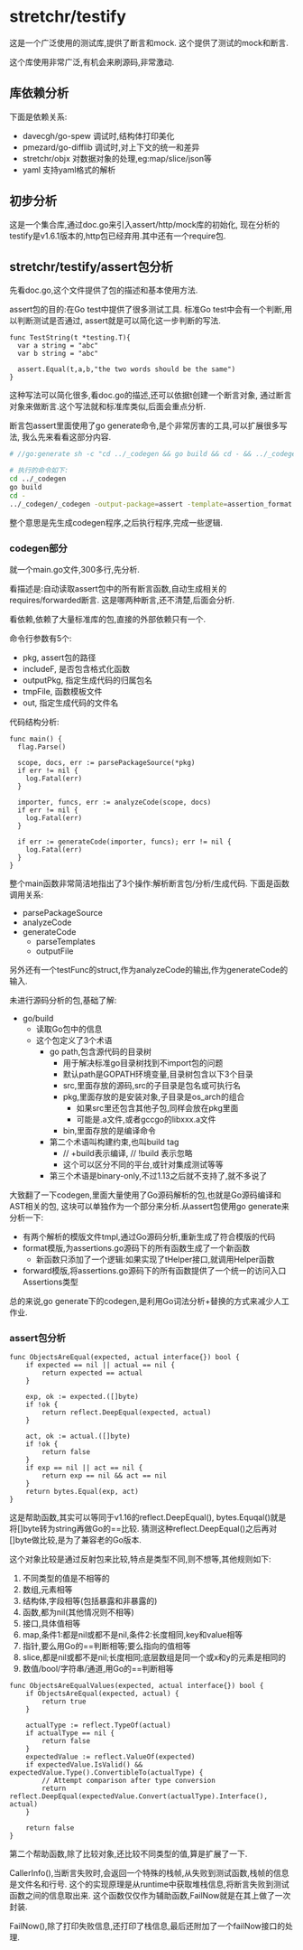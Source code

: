 # stretchr/testify

这是一个广泛使用的测试库,提供了断言和mock.
这个提供了测试的mock和断言.

这个库使用非常广泛,有机会来刷源码,非常激动.

## 库依赖分析

下面是依赖关系:

- davecgh/go-spew 调试时,结构体打印美化
- pmezard/go-difflib 调试时,对上下文的统一和差异
- stretchr/objx 对数据对象的处理,eg:map/slice/json等
- yaml 支持yaml格式的解析

## 初步分析

这是一个集合库,通过doc.go来引入assert/http/mock库的初始化,
现在分析的testify是v1.6.1版本的,http包已经弃用.其中还有一个require包.

## stretchr/testify/assert包分析

先看doc.go,这个文件提供了包的描述和基本使用方法.

assert包的目的:在Go test中提供了很多测试工具.
标准Go test中会有一个判断,用以判断测试是否通过,
assert就是可以简化这一步判断的写法.

```Golang
func TestString(t *testing.T){
  var a string = "abc"
  var b string = "abc"

  assert.Equal(t,a,b,"the two words should be the same")
}
```

这种写法可以简化很多,看doc.go的描述,还可以依据t创建一个断言对象,
通过断言对象来做断言.这个写法就和标准库类似,后面会重点分析.

断言包assert里面使用了go generate命令,是个非常厉害的工具,可以扩展很多写法,
我么先来看看这部分内容.

```bash
# //go:generate sh -c "cd ../_codegen && go build && cd - && ../_codegen/_codegen -output-package=assert -template=assertion_format.go.tmpl"

# 执行的命令如下:
cd ../_codegen
go build
cd - 
../_codegen/_codegen -output-package=assert -template=assertion_format.go.tmpl
```

整个意思是先生成codegen程序,之后执行程序,完成一些逻辑.

### codegen部分

就一个main.go文件,300多行,先分析.

看描述是:自动读取assert包中的所有断言函数,自动生成相关的requires/forwarded断言.
这是哪两种断言,还不清楚,后面会分析.

看依赖,依赖了大量标准库的包,直接的外部依赖只有一个.

命令行参数有5个:

- pkg, assert包的路径
- includeF, 是否包含格式化函数
- outputPkg, 指定生成代码的归属包名
- tmpFile, 函数模板文件
- out, 指定生成代码的文件名

代码结构分析:

    func main() {
      flag.Parse()

      scope, docs, err := parsePackageSource(*pkg)
      if err != nil {
        log.Fatal(err)
      }

      importer, funcs, err := analyzeCode(scope, docs)
      if err != nil {
        log.Fatal(err)
      }

      if err := generateCode(importer, funcs); err != nil {
        log.Fatal(err)
      }
    }

整个main函数非常简洁地指出了3个操作:解析断言包/分析/生成代码.
下面是函数调用关系:

- parsePackageSource
- analyzeCode
- generateCode
  - parseTemplates
  - outputFile

另外还有一个testFunc的struct,作为analyzeCode的输出,作为generateCode的输入.

未进行源码分析的包,基础了解:

- go/build
  - 读取Go包中的信息
  - 这个包定义了3个术语
    - go path,包含源代码的目录树
      - 用于解决标准go目录树找到不import包的问题
      - 默认path是GOPATH环境变量,目录树包含以下3个目录
      - src,里面存放的源码,src的子目录是包名或可执行名
      - pkg,里面存放的是安装对象,子目录是os_arch的组合
        - 如果src里还包含其他子包,同样会放在pkg里面
        - 可能是.a文件,或者gccgo的libxxx.a文件
      - bin,里面存放的是编译命令
    - 第二个术语叫构建约束,也叫build tag
      - // +build表示编译, // !build 表示忽略
      - 这个可以区分不同的平台,或针对集成测试等等
    - 第三个术语是binary-only,不过1.13之后就不支持了,就不多说了

大致翻了一下codegen,里面大量使用了Go源码解析的包,也就是Go源码编译和AST相关的包,
这块可以单独作为一个部分来分析.从assert包使用go generate来分析一下:

- 有两个解析的模版文件tmpl,通过Go源码分析,重新生成了符合模版的代码
- format模版,为assertions.go源码下的所有函数生成了一个新函数
  - 新函数只添加了一个逻辑:如果实现了tHelper接口,就调用Helper函数
- forward模版,将assertions.go源码下的所有函数提供了一个统一的访问入口Assertions类型

总的来说,go generate下的codegen,是利用Go词法分析+替换的方式来减少人工作业.

### assert包分析

```Golang
func ObjectsAreEqual(expected, actual interface{}) bool {
	if expected == nil || actual == nil {
		return expected == actual
	}

	exp, ok := expected.([]byte)
	if !ok {
		return reflect.DeepEqual(expected, actual)
	}

	act, ok := actual.([]byte)
	if !ok {
		return false
	}
	if exp == nil || act == nil {
		return exp == nil && act == nil
	}
	return bytes.Equal(exp, act)
}
```

这是帮助函数,其实可以等同于v1.16的reflect.DeepEqual(),
bytes.Equqal()就是将[]byte转为string再做Go的==比较.
猜测这种reflect.DeepEqual()之后再对[]byte做比较,是为了兼容老的Go版本.

这个对象比较是通过反射包来比较,特点是类型不同,则不想等,其他规则如下:

1. 不同类型的值是不相等的
2. 数组,元素相等
3. 结构体,字段相等(包括暴露和非暴露的)
4. 函数,都为nil(其他情况则不相等)
5. 接口,具体值相等
6. map,条件1:都是nil或都不是nil,条件2:长度相同,key和value相等
7. 指针,要么用Go的==判断相等;要么指向的值相等
8. slice,都是nil或都不是nil;长度相同;底层数组是同一个或x和y的元素是相同的
9. 数值/bool/字符串/通道,用Go的==判断相等

```Golang
func ObjectsAreEqualValues(expected, actual interface{}) bool {
	if ObjectsAreEqual(expected, actual) {
		return true
	}

	actualType := reflect.TypeOf(actual)
	if actualType == nil {
		return false
	}
	expectedValue := reflect.ValueOf(expected)
	if expectedValue.IsValid() && expectedValue.Type().ConvertibleTo(actualType) {
		// Attempt comparison after type conversion
		return reflect.DeepEqual(expectedValue.Convert(actualType).Interface(), actual)
	}

	return false
}
```

第二个帮助函数,除了比较对象,还比较不同类型的值,算是扩展了一下.

CallerInfo(),当断言失败时,会返回一个特殊的栈帧,从失败到测试函数,栈帧的信息是文件名和行号.
这个的实现原理是从runtime中获取堆栈信息,将断言失败到测试函数之间的信息取出来.
这个函数仅仅作为辅助函数,FailNow就是在其上做了一次封装.

FailNow(),除了打印失败信息,还打印了栈信息,最后还附加了一个failNow接口的处理.